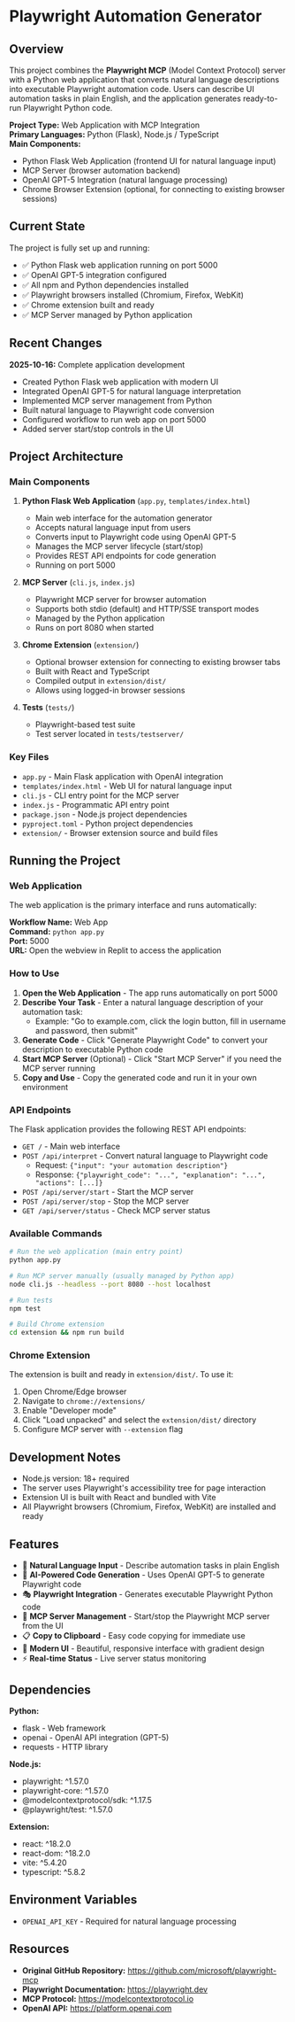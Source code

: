 # Playwright Automation Generator

## Overview

This project combines the **Playwright MCP** (Model Context Protocol) server with a Python web application that converts natural language descriptions into executable Playwright automation code. Users can describe UI automation tasks in plain English, and the application generates ready-to-run Playwright Python code.

**Project Type:** Web Application with MCP Integration  
**Primary Languages:** Python (Flask), Node.js / TypeScript  
**Main Components:**
- Python Flask Web Application (frontend UI for natural language input)
- MCP Server (browser automation backend)
- OpenAI GPT-5 Integration (natural language processing)
- Chrome Browser Extension (optional, for connecting to existing browser sessions)

## Current State

The project is fully set up and running:
- ✅ Python Flask web application running on port 5000
- ✅ OpenAI GPT-5 integration configured
- ✅ All npm and Python dependencies installed
- ✅ Playwright browsers installed (Chromium, Firefox, WebKit)
- ✅ Chrome extension built and ready
- ✅ MCP Server managed by Python application

## Recent Changes

**2025-10-16:** Complete application development
- Created Python Flask web application with modern UI
- Integrated OpenAI GPT-5 for natural language interpretation
- Implemented MCP server management from Python
- Built natural language to Playwright code conversion
- Configured workflow to run web app on port 5000
- Added server start/stop controls in the UI

## Project Architecture

### Main Components

1. **Python Flask Web Application** (`app.py`, `templates/index.html`)
   - Main web interface for the automation generator
   - Accepts natural language input from users
   - Converts input to Playwright code using OpenAI GPT-5
   - Manages the MCP server lifecycle (start/stop)
   - Provides REST API endpoints for code generation
   - Running on port 5000

2. **MCP Server** (`cli.js`, `index.js`)
   - Playwright MCP server for browser automation
   - Supports both stdio (default) and HTTP/SSE transport modes
   - Managed by the Python application
   - Runs on port 8080 when started

3. **Chrome Extension** (`extension/`)
   - Optional browser extension for connecting to existing browser tabs
   - Built with React and TypeScript
   - Compiled output in `extension/dist/`
   - Allows using logged-in browser sessions

4. **Tests** (`tests/`)
   - Playwright-based test suite
   - Test server located in `tests/testserver/`

### Key Files

- `app.py` - Main Flask application with OpenAI integration
- `templates/index.html` - Web UI for natural language input
- `cli.js` - CLI entry point for the MCP server
- `index.js` - Programmatic API entry point
- `package.json` - Node.js project dependencies
- `pyproject.toml` - Python project dependencies
- `extension/` - Browser extension source and build files

## Running the Project

### Web Application

The web application is the primary interface and runs automatically:

**Workflow Name:** Web App  
**Command:** `python app.py`  
**Port:** 5000  
**URL:** Open the webview in Replit to access the application

### How to Use

1. **Open the Web Application** - The app runs automatically on port 5000
2. **Describe Your Task** - Enter a natural language description of your automation task:
   - Example: "Go to example.com, click the login button, fill in username and password, then submit"
3. **Generate Code** - Click "Generate Playwright Code" to convert your description to executable Python code
4. **Start MCP Server** (Optional) - Click "Start MCP Server" if you need the MCP server running
5. **Copy and Use** - Copy the generated code and run it in your own environment

### API Endpoints

The Flask application provides the following REST API endpoints:

- `GET /` - Main web interface
- `POST /api/interpret` - Convert natural language to Playwright code
  - Request: `{"input": "your automation description"}`
  - Response: `{"playwright_code": "...", "explanation": "...", "actions": [...]}`
- `POST /api/server/start` - Start the MCP server
- `POST /api/server/stop` - Stop the MCP server
- `GET /api/server/status` - Check MCP server status

### Available Commands

```bash
# Run the web application (main entry point)
python app.py

# Run MCP server manually (usually managed by Python app)
node cli.js --headless --port 8080 --host localhost

# Run tests
npm test

# Build Chrome extension
cd extension && npm run build
```

### Chrome Extension

The extension is built and ready in `extension/dist/`. To use it:

1. Open Chrome/Edge browser
2. Navigate to `chrome://extensions/`
3. Enable "Developer mode"
4. Click "Load unpacked" and select the `extension/dist/` directory
5. Configure MCP server with `--extension` flag

## Development Notes

- Node.js version: 18+ required
- The server uses Playwright's accessibility tree for page interaction
- Extension UI is built with React and bundled with Vite
- All Playwright browsers (Chromium, Firefox, WebKit) are installed and ready

## Features

- 🎯 **Natural Language Input** - Describe automation tasks in plain English
- 🤖 **AI-Powered Code Generation** - Uses OpenAI GPT-5 to generate Playwright code
- 🎭 **Playwright Integration** - Generates executable Playwright Python code
- 🔄 **MCP Server Management** - Start/stop the Playwright MCP server from the UI
- 📋 **Copy to Clipboard** - Easy code copying for immediate use
- 🎨 **Modern UI** - Beautiful, responsive interface with gradient design
- ⚡ **Real-time Status** - Live server status monitoring

## Dependencies

**Python:**
- flask - Web framework
- openai - OpenAI API integration (GPT-5)
- requests - HTTP library

**Node.js:**
- playwright: ^1.57.0
- playwright-core: ^1.57.0
- @modelcontextprotocol/sdk: ^1.17.5
- @playwright/test: ^1.57.0

**Extension:**
- react: ^18.2.0
- react-dom: ^18.2.0
- vite: ^5.4.20
- typescript: ^5.8.2

## Environment Variables

- `OPENAI_API_KEY` - Required for natural language processing

## Resources

- **Original GitHub Repository:** https://github.com/microsoft/playwright-mcp
- **Playwright Documentation:** https://playwright.dev
- **MCP Protocol:** https://modelcontextprotocol.io
- **OpenAI API:** https://platform.openai.com
